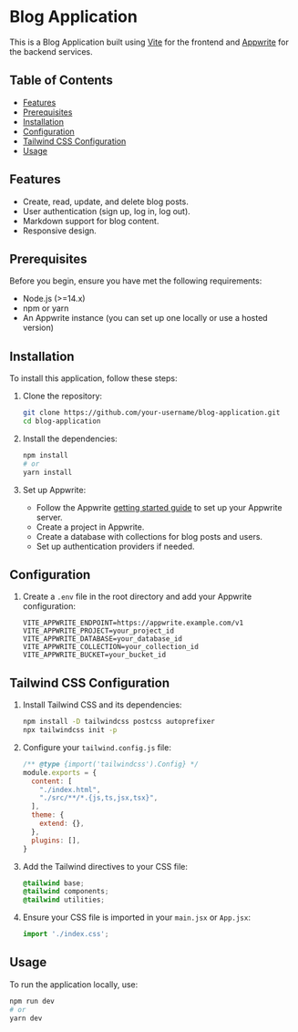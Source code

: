 # Blog Application

This is a Blog Application built using [Vite](https://vitejs.dev/) for the frontend and [Appwrite](https://appwrite.io/) for the backend services.

## Table of Contents

- [Features](#features)
- [Prerequisites](#prerequisites)
- [Installation](#installation)
- [Configuration](#configuration)
- [Tailwind CSS Configuration](#tailwind-css-configuration)
- [Usage](#usage)

## Features

- Create, read, update, and delete blog posts.
- User authentication (sign up, log in, log out).
- Markdown support for blog content.
- Responsive design.

## Prerequisites

Before you begin, ensure you have met the following requirements:

- Node.js (>=14.x)
- npm or yarn
- An Appwrite instance (you can set up one locally or use a hosted version)

## Installation

To install this application, follow these steps:

1. Clone the repository:
    ```sh
    git clone https://github.com/your-username/blog-application.git
    cd blog-application
    ```

2. Install the dependencies:
    ```sh
    npm install
    # or
    yarn install
    ```

3. Set up Appwrite:
    - Follow the Appwrite [getting started guide](https://appwrite.io/docs/getting-started-for-self-hosted) to set up your Appwrite server.
    - Create a project in Appwrite.
    - Create a database with collections for blog posts and users.
    - Set up authentication providers if needed.

## Configuration

1. Create a `.env` file in the root directory and add your Appwrite configuration:
    ```env
    VITE_APPWRITE_ENDPOINT=https://appwrite.example.com/v1
    VITE_APPWRITE_PROJECT=your_project_id
    VITE_APPWRITE_DATABASE=your_database_id
    VITE_APPWRITE_COLLECTION=your_collection_id
    VITE_APPWRITE_BUCKET=your_bucket_id
    ```

## Tailwind CSS Configuration

1. Install Tailwind CSS and its dependencies:
    ```sh
    npm install -D tailwindcss postcss autoprefixer
    npx tailwindcss init -p
    ```

2. Configure your `tailwind.config.js` file:
    ```javascript
    /** @type {import('tailwindcss').Config} */
    module.exports = {
      content: [
        "./index.html",
        "./src/**/*.{js,ts,jsx,tsx}",
      ],
      theme: {
        extend: {},
      },
      plugins: [],
    }
    ```

3. Add the Tailwind directives to your CSS file:
    ```css
    @tailwind base;
    @tailwind components;
    @tailwind utilities;
    ```

4. Ensure your CSS file is imported in your `main.jsx` or `App.jsx`:
    ```javascript
    import './index.css';
    ```

## Usage

To run the application locally, use:

```sh
npm run dev
# or
yarn dev
